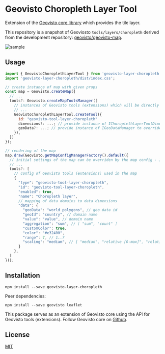 # Geovisto Choropleth Layer Tool
Extension of the [Geovisto core library](https://github.com/geovisto/geovisto) which provides the tile layer.

This repository is a snapshot of Geoviosto ``tools/layers/choropleth`` derived from the development repository: [geovisto/geovisto-map](https://github.com/geovisto/geovisto-map).

![sample](https://user-images.githubusercontent.com/1479229/131523051-b2723b80-84eb-496c-8b96-5e615a9e4944.png)

## Usage

```js
import { GeovistoChoroplethLayerTool } from 'geovisto-layer-choropleth';
import 'geovisto-layer-choropleth/dist/index.css';

// create instance of map with given props
const map = Geovisto.createMap({
  // ...
  tools?: Geovisto.createMapToolsManager([
    // instances of Geovisto tools (extensions) which will be directly used in the map
    // ...
    GeovistoChoroplethLayerTool.createTool({
      id: "geovisto-tool-layer-choropleth"
      dimensions?: ...; // provide instance of IChoroplethLayerToolDimensions to override dimensions
      geoData?: ...; // provide instance of IGeoDataManager to override geographical data manager
    }),
  ])
});

// rendering of the map
map.draw(Geovisto.getMapConfigManagerFactory().default({
  // initial settings of the map can be overriden by the map config - JSON structure providing user settings 
  // ...
  tools?: [
    // config of Geovisto tools (extensions) used in the map
    {
      "type": "geovisto-tool-layer-choropleth",
      "id": "geovisto-tool-layer-choropleth",
      "enabled": true,
      "name": "Choropleth layer",
      // mapping of data domains to data dimensions
      "data": {
        "geoData": "world polygons", // geo data id
        "geoId": "country", // domain name
        "value": "value", // domain name
        "aggregation": "sum", // [ "sum", "count" ]
        "customColor": true,
        "color": "#e32400",
        "range": 7, // 1..7
        "scaling": "median", // [ "median", "relative [0-max]", "relative [min-max]", "decimal [0-max]" ]
      }
    },
  ]
}));
```

## Installation

```
npm install --save geovisto-layer-choropleth
```

Peer dependencies:
```
npm install --save geovisto leaflet
```

This package serves as an extension of Geovisto core using the API for Geovisto tools (extensions). Follow Geovisto core on [Github](https://github.com/geovisto/geovisto).

## License

[MIT](https://github.com/geovisto/geovisto-layer-choropleth/blob/master/LICENSE)

